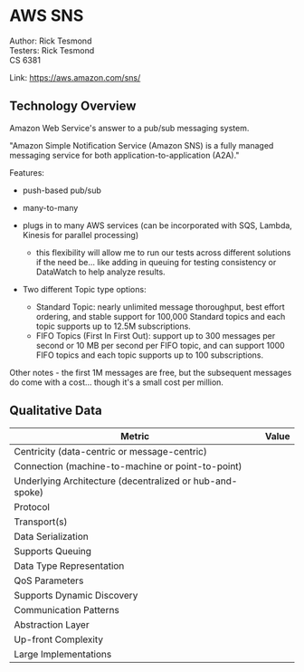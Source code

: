 # AWS SNS
Author: Rick Tesmond\
Testers: Rick Tesmond\
CS 6381

Link: https://aws.amazon.com/sns/

## Technology Overview
Amazon Web Service's answer to a pub/sub messaging system.

"Amazon Simple Notification Service (Amazon SNS) is a fully managed messaging service for both application-to-application (A2A)."

Features:
* push-based pub/sub
* many-to-many
* plugs in to many AWS services (can be incorporated with SQS, Lambda, Kinesis for parallel processing)
   * this flexibility will allow me to run our tests across different solutions if the need be... like adding in queuing for testing consistency or DataWatch to help analyze results.
    
* Two different Topic type options:
   * Standard Topic: nearly unlimited message thoroughput, best effort ordering, and stable support for 100,000 Standard topics and each topic supports up to 12.5M subscriptions.
    * FIFO Topics (First In First Out): support up to 300 messages per second or 10 MB per second per FIFO topic, and can support 1000 FIFO topics and each topic supports up to 100 subscriptions.
    

Other notes - the first 1M messages are free, but the subsequent messages do come with a cost... though it's a small cost per million.

## Qualitative Data

| Metric | Value |
| --- | --- |
| Centricity (data-centric or message-centric) | |
| Connection (machine-to-machine or point-to-point) | |
| Underlying Architecture (decentralized or hub-and-spoke) | |
| Protocol | |
| Transport(s) | |
| Data Serialization | |
| Supports Queuing | |
| Data Type Representation | |
| QoS Parameters | |
| Supports Dynamic Discovery | |
| Communication Patterns | |
| Abstraction Layer | |
| Up-front Complexity | |
| Large Implementations | |

